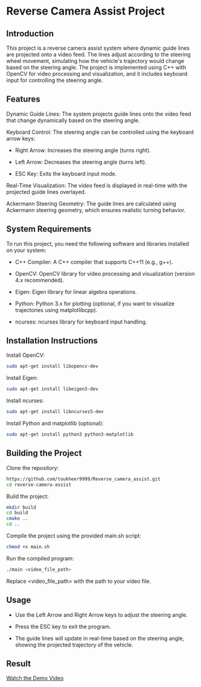 # Reverse Camera Assist Project

## Introduction
This project is a reverse camera assist system where dynamic guide lines are projected onto a video feed. The lines adjust according to the steering wheel movement, simulating how the vehicle's trajectory would change based on the steering angle. The project is implemented using C++ with OpenCV for video processing and visualization, and it includes keyboard input for controlling the steering angle.

## Features
Dynamic Guide Lines: The system projects guide lines onto the video feed that change dynamically based on the steering angle.

Keyboard Control: The steering angle can be controlled using the keyboard arrow keys:

- Right Arrow: Increases the steering angle (turns right).

- Left Arrow: Decreases the steering angle (turns left).

- ESC Key: Exits the keyboard input mode.

Real-Time Visualization: The video feed is displayed in real-time with the projected guide lines overlayed.

Ackermann Steering Geometry: The guide lines are calculated using Ackermann steering geometry, which ensures realistic turning behavior.

## System Requirements

To run this project, you need the following software and libraries installed on your system:

- C++ Compiler: A C++ compiler that supports C++11 (e.g., g++).

- OpenCV: OpenCV library for video processing and visualization (version 4.x recommended).

- Eigen: Eigen library for linear algebra operations.

- Python: Python 3.x for plotting (optional, if you want to visualize trajectories using matplotlibcpp).

- ncurses: ncurses library for keyboard input handling.

## Installation Instructions

Install OpenCV:
```bash
sudo apt-get install libopencv-dev
```

Install Eigen:
```bash
sudo apt-get install libeigen3-dev
```

Install ncurses:
```bash
sudo apt-get install libncurses5-dev
```
    
Install Python and matplotlib (optional):
```bash
sudo apt-get install python3 python3-matplotlib
```
    
## Building the Project

Clone the repository:
```bash
https://github.com/toukheer9999/Reverse_camera_assist.git
cd reverse-camera-assist
```
    
Build the project:
```bash
mkdir build
cd build
cmake ..
cd ..
```
    
Compile the project using the provided main.sh script:
```bash
chmod +x main.sh
```
   
Run the compiled program:
```bash
./main <video_file_path>
```
Replace <video_file_path> with the path to your video file.


## Usage

- Use the Left Arrow and Right Arrow keys to adjust the steering angle.

- Press the ESC key to exit the program.

- The guide lines will update in real-time based on the steering angle, showing the projected trajectory of the vehicle.
    
## Result

[Watch the Demo Video](videos/result.mp4)


